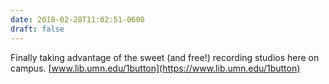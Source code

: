 ```yaml
---
date: 2018-02-28T11:02:51-0600
draft: false
---
```


Finally taking advantage of the sweet (and free!) recording studios here on campus. [www.lib.umn.edu/1button](https://www.lib.umn.edu/1button)

